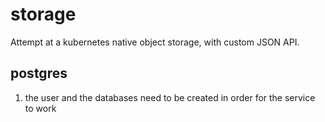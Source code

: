 # storage

Attempt at a kubernetes native object storage, with custom JSON API.

## postgres
1. the user and the databases need to be created in order for the service to work
